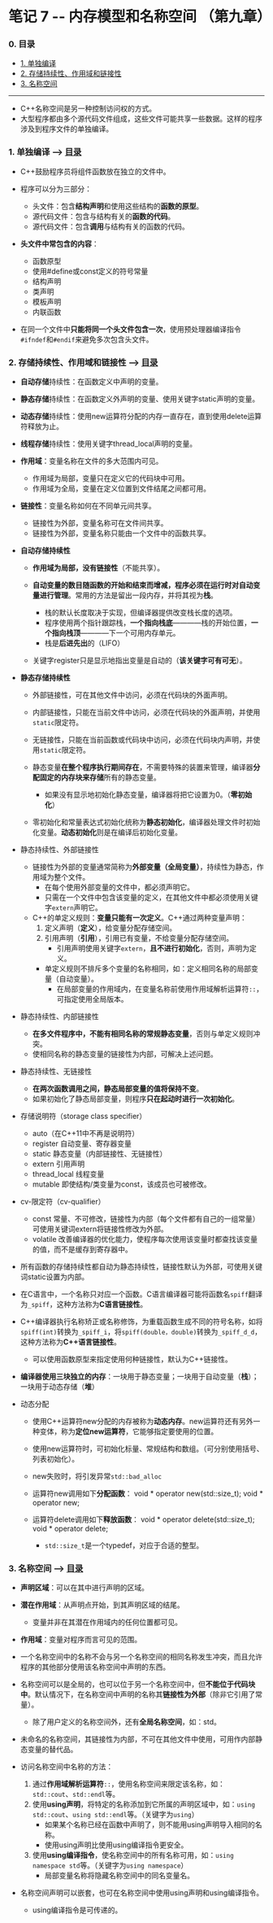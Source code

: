 # 笔记 7 -- 内存模型和名称空间    （第九章）

### <span id = "0">0. 目录</span>
* [1. 单独编译](#1)
* [2. 存储持续性、作用域和链接性](#2)
* [3. 名称空间](#3)

***
* C++名称空间是另一种控制访问权的方式。
* 大型程序都由多个源代码文件组成，这些文件可能共享一些数据。这样的程序涉及到程序文件的单独编译。

### <span id = "1">1. 单独编译</span> --> [目录](#0)
* C++鼓励程序员将组件函数放在独立的文件中。

* 程序可以分为三部分：
    * 头文件：包含**结构声明**和使用这些结构的**函数的原型**。
    * 源代码文件：包含与结构有关的**函数的代码**。
    * 源代码文件：包含**调用**与结构有关的函数的代码。

* **头文件中常包含的内容**：
    * 函数原型
    * 使用#define或const定义的符号常量
    * 结构声明
    * 类声明
    * 模板声明
    * 内联函数

* 在同一个文件中**只能将同一个头文件包含一次**，使用预处理器编译指令`#ifndef`和`#endif`来避免多次包含头文件。

### <span id = "2">2. 存储持续性、作用域和链接性</span> --> [目录](#0)
* **自动存储**持续性：在函数定义中声明的变量。
* **静态存储**持续性：在函数定义外声明的变量、使用关键字static声明的变量。
* **动态存储**持续性：使用new运算符分配的内存一直存在，直到使用delete运算符释放为止。
* **线程存储**持续性：使用关键字thread_local声明的变量。

* **作用域**：变量名称在文件的多大范围内可见。
    * 作用域为局部，变量只在定义它的代码块中可用。
    * 作用域为全局，变量在定义位置到文件结尾之间都可用。
* **链接性**：变量名称如何在不同单元间共享。
    * 链接性为外部，变量名称可在文件间共享。
    * 链接性为外部，变量名称只能由一个文件中的函数共享。

* **自动存储持续性**
    * **作用域为局部，没有链接性**（不能共享）。

    * **自动变量的数目随函数的开始和结束而增减，程序必须在运行时对自动变量进行管理**。常用的方法是留出一段内存，并将其视为**栈**。
        * 栈的默认长度取决于实现，但编译器提供改变栈长度的选项。
        * 程序使用两个指针跟踪栈，**一个指向栈底**————栈的开始位置，**一个指向栈顶**————下一个可用内存单元。
        * 栈是**后进先出**的（LIFO）
    
    * 关键字register只是显示地指出变量是自动的（**该关键字可有可无**）。

* **静态存储持续性**
    * 外部链接性，可在其他文件中访问，必须在代码块的外面声明。
    * 内部链接性，只能在当前文件中访问，必须在代码块的外面声明，并使用`static`限定符。
    * 无链接性，只能在当前函数或代码块中访问，必须在代码块内声明，并使用`static`限定符。

    * 静态变量**在整个程序执行期间存在**，不需要特殊的装置来管理，编译器**分配固定的内存块来存储**所有的静态变量。
        * 如果没有显示地初始化静态变量，编译器将把它设置为0。（**零初始化**）
    * 零初始化和常量表达式初始化统称为**静态初始化**，编译器处理文件时初始化变量。**动态初始化**则是在编译后初始化变量。

* 静态持续性、外部链接性
    * 链接性为外部的变量通常简称为**外部变量（全局变量）**，持续性为静态，作用域为整个文件。
        * 在每个使用外部变量的文件中，都必须声明它。
        * 只需在一个文件中包含该变量的定义，在其他文件中都必须使用关键字`extern`声明它。
    * C++的单定义规则：**变量只能有一次定义**。C++通过两种变量声明：
        1. 定义声明（**定义**），给变量分配存储空间。
        2. 引用声明（**引用**），引用已有变量，不给变量分配存储空间。
            * 引用声明使用关键字`extern`，**且不进行初始化**，否则，声明为定义。
        * 单定义规则不排斥多个变量的名称相同，如：定义相同名称的局部变量（自动变量）。
            * 在局部变量的作用域内，在变量名称前使用作用域解析运算符`::`，可指定使用全局版本。

* 静态持续性、内部链接性
    * **在多文件程序中，不能有相同名称的常规静态变量**，否则与单定义规则冲突。
    * 使相同名称的静态变量的链接性为内部，可解决上述问题。

* 静态持续性、无链接性
    * **在两次函数调用之间，静态局部变量的值将保持不变**。
    * 如果初始化了静态局部变量，则程序**只在起动时进行一次初始化**。

* 存储说明符（storage class specifier）
    * auto（在C++11中不再是说明符）
    * register      自动变量、寄存器变量
    * static        静态变量（内部链接性、无链接性）
    * extern        引用声明
    * thread_local  线程变量
    * mutable       即使结构/类变量为const，该成员也可被修改。

* cv-限定符（cv-qualifier）
    * const     常量、不可修改，链接性为内部（每个文件都有自己的一组常量）
                可使用关键词extern将链接性修改为外部。
    * volatile  改善编译器的优化能力，使程序每次使用该变量时都查找该变量的值，而不是缓存到寄存器中。

* 所有函数的存储持续性都自动为静态持续性，链接性默认为外部，可使用关键词static设置为内部。

* 在C语言中，一个名称只对应一个函数。C语言编译器可能将函数名`spiff`翻译为`_spiff`，这种方法称为**C语言链接性**。
* C++编译器执行名称矫正或名称修饰，为重载函数生成不同的符号名称，如将`spiff(int)`转换为`_spiff_i`，将`spiff(double，double)`转换为`_spiff_d_d`，这种方法称为**C++语言链接性**。
    * 可以使用函数原型来指定使用何种链接性，默认为C++链接性。

* **编译器使用三块独立的内存**：一块用于静态变量；一块用于自动变量（**栈**）；一块用于动态存储（**堆**）

* 动态分配
    * 使用C++运算符new分配的内存被称为**动态内存**。new运算符还有另外一种变体，称为**定位new运算符**，它能够指定要使用的位置。

    * 使用new运算符时，可初始化标量、常规结构和数组。（可分别使用括号、列表初始化）。
    * new失败时，将引发异常`std::bad_alloc`

    * 运算符new调用如下**分配函数**：
             void * operator new(std::size_t);
             void * operator new[](std::size_t);
    * 运算符delete调用如下**释放函数**：
             void * operator delete(std::size_t);
             void * operator delete[](std::size_t);
        * `std::size_t`是一个typedef，对应于合适的整型。

### <span id = "3">3. 名称空间</span> --> [目录](#0)
* **声明区域**：可以在其中进行声明的区域。
* **潜在作用域**：从声明点开始，到其声明区域的结尾。
    * 变量并非在其潜在作用域内的任何位置都可见。
* **作用域**：变量对程序而言可见的范围。

* 一个名称空间中的名称不会与另一个名称空间的相同名称发生冲突，而且允许程序的其他部分使用该名称空间中声明的东西。

* 名称空间可以是全局的，也可以位于另一个名称空间中，但**不能位于代码块中**。默认情况下，在名称空间中声明的名称其**链接性为外部**（除非它引用了常量）。
    * 除了用户定义的名称空间外，还有**全局名称空间**，如：std。
* 未命名的名称空间，其链接性为内部，不可在其他文件中使用，可用作内部静态变量的替代品。

* 访问名称空间中名称的方法：
    1. 通过**作用域解析运算符**`::`，使用名称空间来限定该名称，如：`std::cout`、`std::endl`等。
    2. 使用**using声明**，将特定的名称添加到它所属的声明区域中，如：`using std::cout`、`using std::endl`等。（关键字为`using`）
        * 如果某个名称已经在函数中声明了，则不能用using声明导入相同的名称。
        * 使用using声明比使用using编译指令更安全。
    3. 使用**using编译指令**，使名称空间中的所有名称可用，如：`using namespace std`等。（关键字为`using namespace`）
        * 局部变量名称将隐藏名称空间中的同名变量名。

* 名称空间声明可以嵌套，也可在名称空间中使用using声明和using编译指令。
    * using编译指令是可传递的。